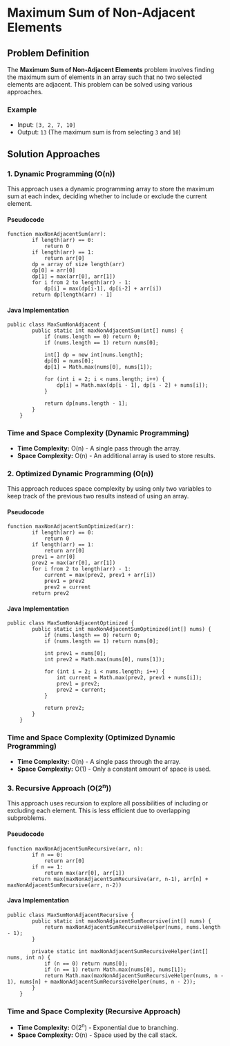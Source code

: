 Maximum Sum of Non-Adjacent Elements
====================================

Problem Definition
------------------

The **Maximum Sum of Non-Adjacent Elements** problem involves finding the maximum sum of elements in an array such that no two selected elements are adjacent. This problem can be solved using various approaches.

### Example

*   Input: `[3, 2, 7, 10]`
*   Output: `13` (The maximum sum is from selecting `3` and `10`)

Solution Approaches
-------------------

### 1\. Dynamic Programming (O(n))

This approach uses a dynamic programming array to store the maximum sum at each index, deciding whether to include or exclude the current element.

#### Pseudocode

    function maxNonAdjacentSum(arr):
            if length(arr) == 0:
                return 0
            if length(arr) == 1:
                return arr[0]
            dp = array of size length(arr)
            dp[0] = arr[0]
            dp[1] = max(arr[0], arr[1])
            for i from 2 to length(arr) - 1:
                dp[i] = max(dp[i-1], dp[i-2] + arr[i])
            return dp[length(arr) - 1]
        

#### Java Implementation

    public class MaxSumNonAdjacent {
            public static int maxNonAdjacentSum(int[] nums) {
                if (nums.length == 0) return 0;
                if (nums.length == 1) return nums[0];
                
                int[] dp = new int[nums.length];
                dp[0] = nums[0];
                dp[1] = Math.max(nums[0], nums[1]);
                
                for (int i = 2; i < nums.length; i++) {
                    dp[i] = Math.max(dp[i - 1], dp[i - 2] + nums[i]);
                }
                
                return dp[nums.length - 1];
            }
        }
        

### Time and Space Complexity (Dynamic Programming)

*   **Time Complexity:** O(n) - A single pass through the array.
*   **Space Complexity:** O(n) - An additional array is used to store results.

### 2\. Optimized Dynamic Programming (O(n))

This approach reduces space complexity by using only two variables to keep track of the previous two results instead of using an array.

#### Pseudocode

    function maxNonAdjacentSumOptimized(arr):
            if length(arr) == 0:
                return 0
            if length(arr) == 1:
                return arr[0]
            prev1 = arr[0]
            prev2 = max(arr[0], arr[1])
            for i from 2 to length(arr) - 1:
                current = max(prev2, prev1 + arr[i])
                prev1 = prev2
                prev2 = current
            return prev2
        

#### Java Implementation

    public class MaxSumNonAdjacentOptimized {
            public static int maxNonAdjacentSumOptimized(int[] nums) {
                if (nums.length == 0) return 0;
                if (nums.length == 1) return nums[0];
                
                int prev1 = nums[0];
                int prev2 = Math.max(nums[0], nums[1]);
                
                for (int i = 2; i < nums.length; i++) {
                    int current = Math.max(prev2, prev1 + nums[i]);
                    prev1 = prev2;
                    prev2 = current;
                }
                
                return prev2;
            }
        }
        

### Time and Space Complexity (Optimized Dynamic Programming)

*   **Time Complexity:** O(n) - A single pass through the array.
*   **Space Complexity:** O(1) - Only a constant amount of space is used.

### 3\. Recursive Approach (O(2<sup>n</sup>))

This approach uses recursion to explore all possibilities of including or excluding each element. This is less efficient due to overlapping subproblems.

#### Pseudocode

    function maxNonAdjacentSumRecursive(arr, n):
            if n == 0:
                return arr[0]
            if n == 1:
                return max(arr[0], arr[1])
            return max(maxNonAdjacentSumRecursive(arr, n-1), arr[n] + maxNonAdjacentSumRecursive(arr, n-2))
        

#### Java Implementation

    public class MaxSumNonAdjacentRecursive {
            public static int maxNonAdjacentSumRecursive(int[] nums) {
                return maxNonAdjacentSumRecursiveHelper(nums, nums.length - 1);
            }
    
            private static int maxNonAdjacentSumRecursiveHelper(int[] nums, int n) {
                if (n == 0) return nums[0];
                if (n == 1) return Math.max(nums[0], nums[1]);
                return Math.max(maxNonAdjacentSumRecursiveHelper(nums, n - 1), nums[n] + maxNonAdjacentSumRecursiveHelper(nums, n - 2));
            }
        }
        

### Time and Space Complexity (Recursive Approach)

*   **Time Complexity:** O(2<sup>n</sup>) - Exponential due to branching.
*   **Space Complexity:** O(n) - Space used by the call stack.